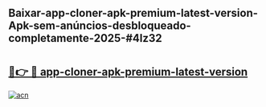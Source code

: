 ## Baixar-app-cloner-apk-premium-latest-version-Apk-sem-anúncios-desbloqueado-completamente-2025-#4lz32

# <h2><a href="https://ainizakaria.my?title=app-cloner-apk-premium-latest-version&ref=22M">🔗👉 🔴 app-cloner-apk-premium-latest-version</a></h2>

[![acn](https://github.com/user-attachments/assets/0f9c940e-d8b0-45ae-aac7-cd30a18b3e1c)](https://ainizakaria.my?title=app-cloner-apk-premium-latest-version&ref=22M)

